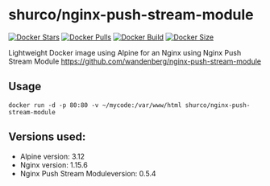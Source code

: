 shurco/nginx-push-stream-module
======================

[![Docker Stars](https://img.shields.io/docker/stars/shurco/nginx-push-stream-module.svg)](https://hub.docker.com/r/shurco/nginx-push-stream-module/)
[![Docker Pulls](https://img.shields.io/docker/pulls/shurco/nginx-push-stream-module.svg)](https://hub.docker.com/r/shurco/nginx-push-stream-module/)
[![Docker Build](https://img.shields.io/docker/automated/shurco/nginx-push-stream-module.svg)](https://hub.docker.com/r/shurco/nginx-push-stream-module/)
[![Docker Size](https://img.shields.io/docker/image-size/shurco/nginx-push-stream-module/latest)](https://hub.docker.com/r/shurco/nginx-push-stream-module/)

Lightweight  Docker image using Alpine for an Nginx using Nginx Push Stream Module https://github.com/wandenberg/nginx-push-stream-module

## Usage

    docker run -d -p 80:80 -v ~/mycode:/var/www/html shurco/nginx-push-stream-module

## Versions used:

- Alpine version: 3.12
- Nginx version: 1.15.6
- Nginx Push Stream Moduleversion: 0.5.4
